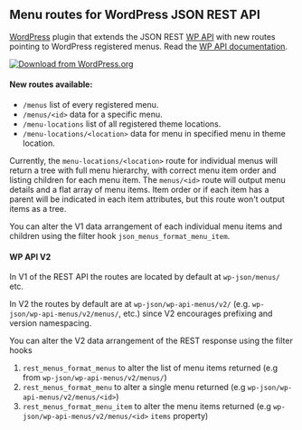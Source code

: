 ## Menu routes for WordPress JSON REST API

[WordPress](http://www.wordpress.org/) plugin that extends the JSON REST [WP API](https://github.com/WP-API/WP-API) with new routes pointing to WordPress registered menus. Read the [WP API documentation](http://wp-api.org/).

[![Download from WordPress.org](https://github.com/unfulvio/wp-api-menus/blob/master/assets/wordpress-download-btn.png)](https://wordpress.org/plugins/wp-api-menus/)

#### New routes available:

- `/menus` list of every registered menu.
- `/menus/<id>` data for a specific menu.
- `/menu-locations` list of all registered theme locations.
- `/menu-locations/<location>` data for menu in specified menu in theme location. 

Currently, the `menu-locations/<location>` route for individual menus will return a tree with full menu hierarchy, with correct menu item order and listing children for each menu item. The `menus/<id>` route will output menu details and a flat array of menu items. Item order or if each item has a parent will be indicated in each item attributes, but this route won't output items as a tree.
 
You can alter the V1 data arrangement of each individual menu items and children using the filter hook `json_menus_format_menu_item`.

#### WP API V2

In V1 of the REST API the routes are located by default at `wp-json/menus/` etc.

In V2 the routes by default are at `wp-json/wp-api-menus/v2/` (e.g. `wp-json/wp-api-menus/v2/menus/`, etc.) since V2 encourages prefixing and version namespacing. 

You can alter the V2 data arrangement of the REST response using the filter hooks
1. `rest_menus_format_menus` to alter the list of menu items returned (e.g from `wp-json/wp-api-menus/v2/menus/`)
2. `rest_menus_format_menu` to alter a single menu returned (e.g `wp-json/wp-api-menus/v2/menus/<id>`)
3. `rest_menus_format_menu_item` to alter the menu items returned (e.g `wp-json/wp-api-menus/v2/menus/<id>` `items` property)
